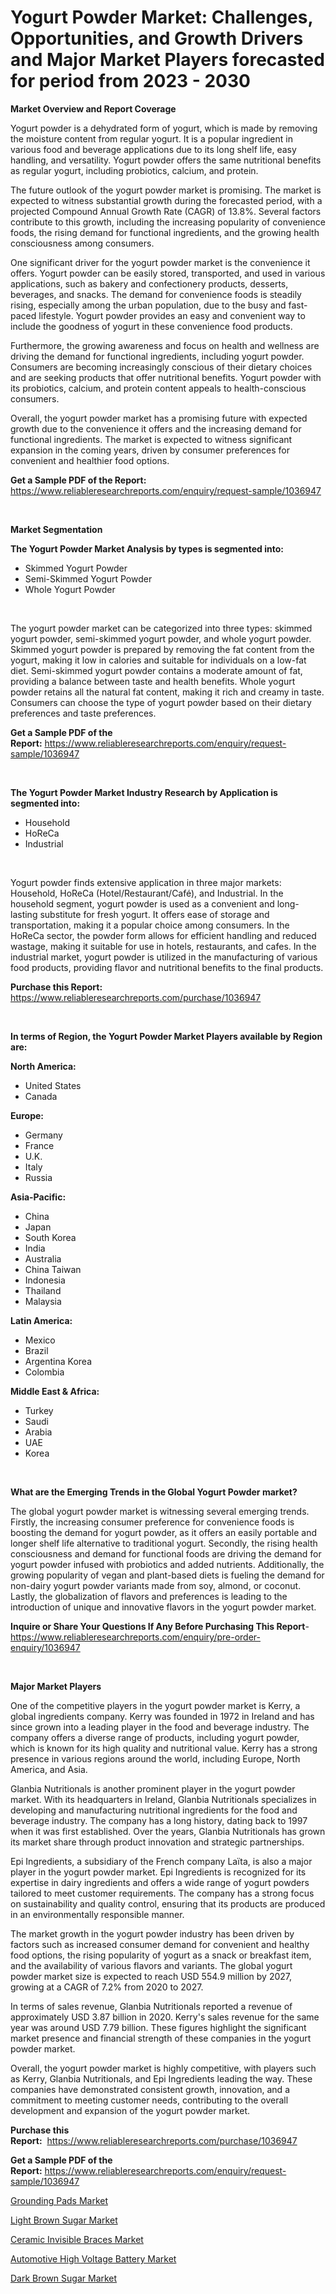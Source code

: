 <p><h1>Yogurt Powder Market: Challenges, Opportunities, and Growth Drivers and Major Market Players forecasted for period from 2023 - 2030</h1></p><p><strong>Market Overview and Report Coverage</strong></p>
<p><p>Yogurt powder is a dehydrated form of yogurt, which is made by removing the moisture content from regular yogurt. It is a popular ingredient in various food and beverage applications due to its long shelf life, easy handling, and versatility. Yogurt powder offers the same nutritional benefits as regular yogurt, including probiotics, calcium, and protein.</p><p>The future outlook of the yogurt powder market is promising. The market is expected to witness substantial growth during the forecasted period, with a projected Compound Annual Growth Rate (CAGR) of 13.8%. Several factors contribute to this growth, including the increasing popularity of convenience foods, the rising demand for functional ingredients, and the growing health consciousness among consumers.</p><p>One significant driver for the yogurt powder market is the convenience it offers. Yogurt powder can be easily stored, transported, and used in various applications, such as bakery and confectionery products, desserts, beverages, and snacks. The demand for convenience foods is steadily rising, especially among the urban population, due to the busy and fast-paced lifestyle. Yogurt powder provides an easy and convenient way to include the goodness of yogurt in these convenience food products.</p><p>Furthermore, the growing awareness and focus on health and wellness are driving the demand for functional ingredients, including yogurt powder. Consumers are becoming increasingly conscious of their dietary choices and are seeking products that offer nutritional benefits. Yogurt powder with its probiotics, calcium, and protein content appeals to health-conscious consumers.</p><p>Overall, the yogurt powder market has a promising future with expected growth due to the convenience it offers and the increasing demand for functional ingredients. The market is expected to witness significant expansion in the coming years, driven by consumer preferences for convenient and healthier food options.</p></p>
<p><strong>Get a Sample PDF of the Report:</strong> <a href="https://www.reliableresearchreports.com/enquiry/request-sample/1036947">https://www.reliableresearchreports.com/enquiry/request-sample/1036947</a></p>
<p>&nbsp;</p>
<p><strong>Market Segmentation</strong></p>
<p><strong>The Yogurt Powder Market Analysis by types is segmented into:</strong></p>
<p><ul><li>Skimmed Yogurt Powder</li><li>Semi-Skimmed Yogurt Powder</li><li>Whole Yogurt Powder</li></ul></p>
<p>&nbsp;</p>
<p><p>The yogurt powder market can be categorized into three types: skimmed yogurt powder, semi-skimmed yogurt powder, and whole yogurt powder. Skimmed yogurt powder is prepared by removing the fat content from the yogurt, making it low in calories and suitable for individuals on a low-fat diet. Semi-skimmed yogurt powder contains a moderate amount of fat, providing a balance between taste and health benefits. Whole yogurt powder retains all the natural fat content, making it rich and creamy in taste. Consumers can choose the type of yogurt powder based on their dietary preferences and taste preferences.</p></p>
<p><strong>Get a Sample PDF of the Report:</strong>&nbsp;<a href="https://www.reliableresearchreports.com/enquiry/request-sample/1036947">https://www.reliableresearchreports.com/enquiry/request-sample/1036947</a></p>
<p>&nbsp;</p>
<p><strong>The Yogurt Powder Market Industry Research by Application is segmented into:</strong></p>
<p><ul><li>Household</li><li>HoReCa</li><li>Industrial</li></ul></p>
<p>&nbsp;</p>
<p><p>Yogurt powder finds extensive application in three major markets: Household, HoReCa (Hotel/Restaurant/Café), and Industrial. In the household segment, yogurt powder is used as a convenient and long-lasting substitute for fresh yogurt. It offers ease of storage and transportation, making it a popular choice among consumers. In the HoReCa sector, the powder form allows for efficient handling and reduced wastage, making it suitable for use in hotels, restaurants, and cafes. In the industrial market, yogurt powder is utilized in the manufacturing of various food products, providing flavor and nutritional benefits to the final products.</p></p>
<p><strong>Purchase this Report:</strong>&nbsp; <a href="https://www.reliableresearchreports.com/purchase/1036947">https://www.reliableresearchreports.com/purchase/1036947</a></p>
<p>&nbsp;</p>
<p><strong>In terms of Region, the Yogurt Powder Market Players available by Region are:</strong></p>
<p>
    <p> <strong> North America: </strong>
        <ul>
            <li>United States</li>
            <li>Canada</li>
        </ul>
        </p> 
    <p> <strong> Europe: </strong>
        <ul>
            <li>Germany</li>
            <li>France</li>
            <li>U.K.</li>
            <li>Italy</li>
            <li>Russia</li>
        </ul>
        </p> 
    <p> <strong> Asia-Pacific: </strong>
        <ul>
            <li>China</li>
            <li>Japan</li>
            <li>South Korea</li>
            <li>India</li>
            <li>Australia</li>
            <li>China Taiwan</li>
            <li>Indonesia</li>
            <li>Thailand</li>
            <li>Malaysia</li>
        </ul>
        </p> 
    <p> <strong> Latin America: </strong>
        <ul>
            <li>Mexico</li>
            <li>Brazil</li>
            <li>Argentina Korea</li>
            <li>Colombia</li>
        </ul>
        </p> 
    <p> <strong> Middle East & Africa: </strong>
        <ul>
            <li>Turkey</li>
            <li>Saudi</li>
            <li>Arabia</li>
            <li>UAE</li>
            <li>Korea</li>
        </ul>
    </p>
    </p>
<p>&nbsp;</p>
<p><strong>What are the Emerging Trends in the Global Yogurt Powder market?</strong></p>
<p><p>The global yogurt powder market is witnessing several emerging trends. Firstly, the increasing consumer preference for convenience foods is boosting the demand for yogurt powder, as it offers an easily portable and longer shelf life alternative to traditional yogurt. Secondly, the rising health consciousness and demand for functional foods are driving the demand for yogurt powder infused with probiotics and added nutrients. Additionally, the growing popularity of vegan and plant-based diets is fueling the demand for non-dairy yogurt powder variants made from soy, almond, or coconut. Lastly, the globalization of flavors and preferences is leading to the introduction of unique and innovative flavors in the yogurt powder market.</p></p>
<p><strong>Inquire or Share Your Questions If Any Before Purchasing This Report</strong>- <a href="https://www.reliableresearchreports.com/enquiry/pre-order-enquiry/1036947">https://www.reliableresearchreports.com/enquiry/pre-order-enquiry/1036947</a></p>
<p>&nbsp;</p>
<p><strong>Major Market Players</strong></p>
<p><p>One of the competitive players in the yogurt powder market is Kerry, a global ingredients company. Kerry was founded in 1972 in Ireland and has since grown into a leading player in the food and beverage industry. The company offers a diverse range of products, including yogurt powder, which is known for its high quality and nutritional value. Kerry has a strong presence in various regions around the world, including Europe, North America, and Asia.</p><p>Glanbia Nutritionals is another prominent player in the yogurt powder market. With its headquarters in Ireland, Glanbia Nutritionals specializes in developing and manufacturing nutritional ingredients for the food and beverage industry. The company has a long history, dating back to 1997 when it was first established. Over the years, Glanbia Nutritionals has grown its market share through product innovation and strategic partnerships.</p><p>Epi Ingredients, a subsidiary of the French company Laïta, is also a major player in the yogurt powder market. Epi Ingredients is recognized for its expertise in dairy ingredients and offers a wide range of yogurt powders tailored to meet customer requirements. The company has a strong focus on sustainability and quality control, ensuring that its products are produced in an environmentally responsible manner.</p><p>The market growth in the yogurt powder industry has been driven by factors such as increased consumer demand for convenient and healthy food options, the rising popularity of yogurt as a snack or breakfast item, and the availability of various flavors and variants. The global yogurt powder market size is expected to reach USD 554.9 million by 2027, growing at a CAGR of 7.2% from 2020 to 2027.</p><p>In terms of sales revenue, Glanbia Nutritionals reported a revenue of approximately USD 3.87 billion in 2020. Kerry's sales revenue for the same year was around USD 7.79 billion. These figures highlight the significant market presence and financial strength of these companies in the yogurt powder market.</p><p>Overall, the yogurt powder market is highly competitive, with players such as Kerry, Glanbia Nutritionals, and Epi Ingredients leading the way. These companies have demonstrated consistent growth, innovation, and a commitment to meeting customer needs, contributing to the overall development and expansion of the yogurt powder market.</p></p>
<p><strong>Purchase this Report:</strong>&nbsp;&nbsp;<a href="https://www.reliableresearchreports.com/purchase/1036947">https://www.reliableresearchreports.com/purchase/1036947</a></p>
<p></p>
<p><strong>Get a Sample PDF of the Report:</strong>&nbsp;<a href="https://www.reliableresearchreports.com/enquiry/request-sample/1036947">https://www.reliableresearchreports.com/enquiry/request-sample/1036947</a></p>
<p><p><a href="https://www.reportprime.com/grounding-pads-r10952">Grounding Pads Market</a></p><p><a href="https://medium.com/@akshatsharma12/light-brown-sugar-market-size-growth-forecast-2023-2030-075cd6a14338">Light Brown Sugar Market</a></p><p><a href="https://www.reportprime.com/ceramic-invisible-braces-r10948">Ceramic Invisible Braces Market</a></p><p><a href="https://www.linkedin.com/pulse/automotive-high-voltage-battery-market-challenges-opportunities-tomme/">Automotive High Voltage Battery Market</a></p><p><a href="https://medium.com/@chiragreportprime1/dark-brown-sugar-market-size-growth-forecast-2023-2030-0abe931ee0ed">Dark Brown Sugar Market</a></p></p>